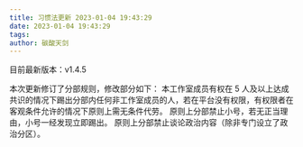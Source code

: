 ```yaml
---
title: 习惯法更新 2023-01-04 19:43:29
date: 2023-01-04 19:43:29
tags:
author: 碳酸天剑
---
```


目前最新版本：v1.4.5

本次更新修订了分部规则，修改部分如下：
本工作室成员有权在 5 人及以上达成共识的情况下踢出分部内任何非工作室成员的人，若在平台没有权限，有权限者在客观条件允许的情况下原则上需无条件代劳。
原则上分部禁止小号，若无正当理由，小号一经发现立即踢出。
原则上分部禁止谈论政治内容（除非专门设立了政治分区）。
